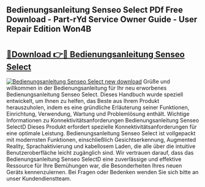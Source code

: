 ## Bedienungsanleitung Senseo Select PDf Free Download - Part-rYd Service Owner Guide - User Repair Edition Won4B

# <h2><a href="http://df0wvci.blite.top/?on=Bedienungsanleitung+Senseo+Select">🔗Download 👉🔴 Bedienungsanleitung Senseo Select</a></h2>

[![Bedienungsanleitung Senseo Select new download](https://i.imgur.com/lujVjoI.png)](http://df0wvci.blite.top/?on=Bedienungsanleitung+Senseo+Select)
Grüße und willkommen in der Bedienungsanleitung für Ihr neu erworbenes Bedienungsanleitung Senseo Select. Dieses Handbuch wurde speziell entwickelt, um Ihnen zu helfen, das Beste aus Ihrem Produkt herauszuholen, indem es eine gründliche Erläuterung seiner Funktionen, Einrichtung, Verwendung, Wartung und Problemlösung enthält. Wichtige Informationen zu Konnektivitätsanforderungen Bedienungsanleitung Senseo SelectD Dieses Produkt erfordert spezielle Konnektivitätsanforderungen für eine optimale Leistung. Bedienungsanleitung Senseo Select ist vollgepackt mit modernsten Funktionen, einschließlich Gesichtserkennung, Augmented Reality, Sprachaktivierung und kabellosem Laden, die alle über die intuitive Benutzeroberfläche leicht zugänglich sind. Wir vertrauen darauf, dass das Bedienungsanleitung Senseo SelectD eine zuverlässige und effektive Ressource für Ihre Bemühungen war, die Besonderheiten Ihres neuen Geräts kennenzulernen. Bei Fragen oder Bedenken wenden Sie sich bitte an unser Kundendienstteam.
